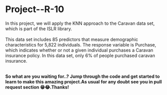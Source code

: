 # Project--R-10

<table>
  In this project, we will apply the KNN approach to the Caravan data set, which is part of the ISLR library.<br><br/>
  This data set includes 85 predictors that measure demographic characteristics for 5,822 individuals. 
  The response variable is Purchase, which indicates whether or not a given individual purchases a Caravan insurance policy. In this data set, only 6% of people purchased caravan insurance.<br/>
</table>


**So what are you waiting for..? Jump through the code and get started to learn to make this amazing project.As usual for any doubt see you in pull request section 😁😂.Thanks!**
